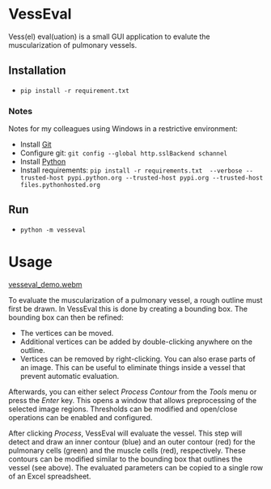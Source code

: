 # VessEval
Vess(el) eval(uation) is a small GUI application to evalute the muscularization of pulmonary vessels.

## Installation
* `pip install -r requirement.txt`

### Notes
Notes for my colleagues using Windows in a restrictive environment:
* Install [Git](https://git-scm.com/downloads)
* Configure git: `git config --global http.sslBackend schannel`
* Install [Python](https://www.python.org/downloads/)
* Install requirements: `pip install -r requirements.txt  --verbose --trusted-host pypi.python.org --trusted-host pypi.org --trusted-host files.pythonhosted.org`

## Run
* `python -m vesseval`

# Usage
[vesseval_demo.webm](https://github.com/user-attachments/assets/66f47dec-8b23-4105-b8e8-71e2dbc7eaf2)

To evaluate the muscularization of a pulmonary vessel, a rough outline must first be drawn.
In VessEval this is done by creating a bounding box.
The bounding box can then be refined:
* The vertices can be moved.
* Additional vertices can be added by double-clicking anywhere on the outline.
* Vertices can be removed by right-clicking.
You can also erase parts of an image.
This can be useful to eliminate things inside a vessel that prevent automatic evaluation.

Afterwards, you can either select _Process Contour_ from the _Tools_ menu or press the _Enter_ key.
This opens a window that allows preprocessing of the selected image regions.
Thresholds can be modified and open/close operations can be enabled and configured.

After clicking _Process_, VessEval will evaluate the vessel.
This step will detect and draw an inner contour (blue) and an outer contour (red) for the pulmonary cells (green) and the muscle cells (red), respectively.
These contours can be modified similar to the bounding box that outlines the vessel (see above).
The evaluated parameters can be copied to a single row of an Excel spreadsheet.






